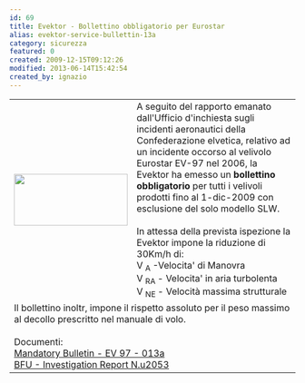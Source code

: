 ```yaml
---
id: 69
title: Evektor - Bollettino obbligatorio per Eurostar
alias: evektor-service-bullettin-13a
category: sicurezza
featured: 0
created: 2009-12-15T09:12:26
modified: 2013-06-14T15:42:54
created_by: ignazio
---
```

<table border="0" cellpadding="4">
 <tbody>
  <tr>
   <td>
    <img border="0" class="baiaimgleft" height="91" src="images/stories/evektor-ev97.jpg" width="200"/>
   </td>
   <td>
    A seguito del rapporto emanato dall'Ufficio d'inchiesta sugli incidenti aeronautici della Confederazione elvetica, relativo ad un incidente occorso al velivolo Eurostar EV-97 nel 2006, la Evektor ha emesso un
    <strong>
     bollettino obbligatorio
    </strong>
    per tutti i velivoli prodotti fino al 1-dic-2009 con esclusione del solo modello SLW.
    <br/>
    <br/>
    In attessa della prevista ispezione la Evektor impone la riduzione di 30Km/h di:
    <br/>
    V
    <sub>
     A
    </sub>
    -Velocita' di Manovra
    <br/>
    V
    <sub>
     RA
    </sub>
    - Velocita' in aria turbolenta
    <br/>
    V
    <sub>
     NE
    </sub>
    - Velocità massima strutturale
   </td>
  </tr>
  <tr>
   <td colspan="2">
    Il bollettino inoltr, impone il rispetto assoluto per il peso massimo al decollo prescritto nel manuale di volo.
    <br/>
    <br/>
    Documenti:
    <br/>
    <a href="http://www.evektor.cz/pdf/support/bulletins/EuroStar/EV97_013a_Spar_caps_inspection.pdf" target="_blank">
     Mandatory Bulletin - EV 97 - 013a
    </a>
    <br/>
    <a href="http://www.bfu.admin.ch/common/pdf/u2053_e.pdf" target="_blank">
     BFU - Investigation Report N.u2053
    </a>
   </td>
  </tr>
 </tbody>
</table>
